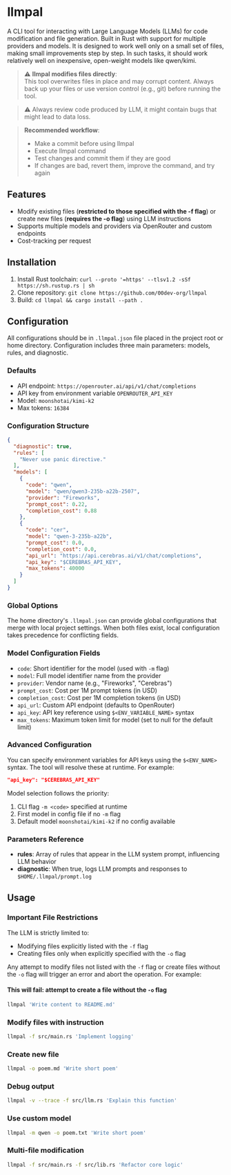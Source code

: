 # llmpal

A CLI tool for interacting with Large Language Models (LLMs) for code modification and file generation. Built in Rust with support for multiple providers and models.
It is designed to work well only on a small set of files, making small improvements step by step. In such tasks, it should work relatively well on inexpensive, open-weight models like qwen/kimi.

> ⚠️ **llmpal modifies files directly**:  
> This tool overwrites files in place and may corrupt content. Always back up your files or use version control (e.g., git) before running the tool.

> ⚠️ Always review code produced by LLM, it might contain bugs that might lead to data loss. 

> **Recommended workflow**:  
> - Make a commit before using llmpal  
> - Execute llmpal command
> - Test changes and commit them if they are good
> - If changes are bad, revert them, improve the command, and try again

## Features
- Modify existing files (**restricted to those specified with the -f flag**) or create new files (**requires the -o flag**) using LLM instructions
- Supports multiple models and providers via OpenRouter and custom endpoints
- Cost-tracking per request

## Installation
1. Install Rust toolchain: `curl --proto '=https' --tlsv1.2 -sSf https://sh.rustup.rs | sh`
2. Clone repository: `git clone https://github.com/00dev-org/llmpal`
3. Build: `cd llmpal && cargo install --path .`

## Configuration
All configurations should be in `.llmpal.json` file placed in the project root or home directory. Configuration includes three main parameters: models, rules, and diagnostic.

### Defaults
- API endpoint: `https://openrouter.ai/api/v1/chat/completions`
- API key from environment variable `OPENROUTER_API_KEY`
- Model: `moonshotai/kimi-k2`
- Max tokens: `16384`

### Configuration Structure
```json
{
  "diagnostic": true,
  "rules": [
    "Never use panic directive."
  ],
  "models": [
    {
      "code": "qwen",
      "model": "qwen/qwen3-235b-a22b-2507",
      "provider": "Fireworks",
      "prompt_cost": 0.22,
      "completion_cost": 0.88
    },
    {
      "code": "cer",
      "model": "qwen-3-235b-a22b",
      "prompt_cost": 0.0,
      "completion_cost": 0.0,
      "api_url": "https://api.cerebras.ai/v1/chat/completions",
      "api_key": "$CEREBRAS_API_KEY",
      "max_tokens": 40000
    }
  ]
}
```

### Global Options
The home directory's `.llmpal.json` can provide global configurations that merge with local project settings. When both files exist, local configuration takes precedence for conflicting fields.

### Model Configuration Fields
- `code`: Short identifier for the model (used with `-m` flag)
- `model`: Full model identifier name from the provider
- `provider`: Vendor name (e.g., "Fireworks", "Cerebras")
- `prompt_cost`: Cost per 1M prompt tokens (in USD)
- `completion_cost`: Cost per 1M completion tokens (in USD)
- `api_url`: Custom API endpoint (defaults to OpenRouter)
- `api_key`: API key reference using `$<ENV_VARIABLE_NAME>` syntax
- `max_tokens`: Maximum token limit for model (set to null for the default limit)

### Advanced Configuration
You can specify environment variables for API keys using the `$<ENV_NAME>` syntax. The tool will resolve these at runtime. For example:
```json
"api_key": "$CEREBRAS_API_KEY"
```

Model selection follows the priority:
1. CLI flag `-m <code>` specified at runtime
2. First model in config file if no `-m` flag
3. Default model `moonshotai/kimi-k2` if no config available

### Parameters Reference
- **rules**: Array of rules that appear in the LLM system prompt, influencing LLM behavior
- **diagnostic**: When true, logs LLM prompts and responses to `$HOME/.llmpal/prompt.log`

## Usage
### Important File Restrictions
The LLM is strictly limited to:
- Modifying files explicitly listed with the `-f` flag
- Creating files only when explicitly specified with the `-o` flag

Any attempt to modify files not listed with the `-f` flag or create files without the `-o` flag will trigger an error and abort the operation. For example:
#### This will fail: attempt to create a file without the `-o` flag
```bash
llmpal 'Write content to README.md'
```

### Modify files with instruction
```bash
llmpal -f src/main.rs 'Implement logging'
```
### Create new file
```bash
llmpal -o poem.md 'Write short poem'
```
### Debug output
```bash
llmpal -v --trace -f src/llm.rs 'Explain this function'
```
### Use custom model
```bash
llmpal -m qwen -o poem.txt 'Write short poem'
```
### Multi-file modification
```bash
llmpal -f src/main.rs -f src/lib.rs 'Refactor core logic'
```